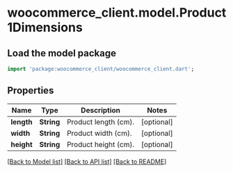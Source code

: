 # woocommerce_client.model.Product1Dimensions

## Load the model package
```dart
import 'package:woocommerce_client/woocommerce_client.dart';
```

## Properties
Name | Type | Description | Notes
------------ | ------------- | ------------- | -------------
**length** | **String** | Product length (cm). | [optional] 
**width** | **String** | Product width (cm). | [optional] 
**height** | **String** | Product height (cm). | [optional] 

[[Back to Model list]](../README.md#documentation-for-models) [[Back to API list]](../README.md#documentation-for-api-endpoints) [[Back to README]](../README.md)


